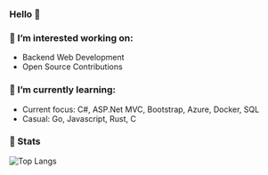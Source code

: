 ### Hello 👋

### 🔭 I’m interested working on:
- Backend Web Development
- Open Source Contributions

### 🌱 I’m currently learning:
- Current focus: C#, ASP.Net MVC, Bootstrap, Azure, Docker, SQL
- Casual: Go, Javascript, Rust, C
  
### 🚀 Stats 
<!-- <img src="https://github-readme-stats-blue-phi-76.vercel.app/api/top-langs?username=luhamoza&layout=compact&theme=aura_dark&count_private=true&hide_border=true&bg_color=0d1117" alt="Top Langs"> -->
<img src="https://github-readme-stats.vercel.app/api/top-langs/?username=luhamoza&layout=compact&theme=onedark&count_private=true&hide_border=true&bg_color=0d1117" alt="Top Langs">
